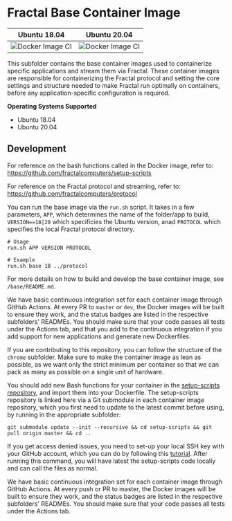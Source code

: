 # Fractal Base Container Image

| Ubuntu 18.04 | Ubuntu 20.04
|:--:|:--:|
|![Docker Image CI](https://github.com/fractalcomputers/container-images/workflows/Docker%20Image%20CI/badge.svg)|![Docker Image CI](https://github.com/fractalcomputers/container-images/workflows/Docker%20Image%20CI/badge.svg)|

This subfolder contains the base container images used to containerize specific applications and stream them via Fractal. These container images are responsible for containerizing the Fractal protocol and setting the core settings and structure needed to make Fractal run optimally on containers, before any application-specific configuration is required.

**Operating Systems Supported**

- Ubuntu 18.04
- Ubuntu 20.04

## Development




For reference on the bash functions called in the Docker image, refer to: https://github.com/fractalcomputers/setup-scripts

For reference on the Fractal protocol and streaming, refer to: https://github.com/fractalcomputers/protocol






You can run the base image via the `run.sh` script. It takes in a few parameters, `APP`, which determines the name of the folder/app to build, `VERSION==18|20` which specificies the Ubuntu version, anad `PROTOCOL` which specifies the local Fractal protocol directory.

```
# Usage
run.sh APP VERSION PROTOCOL

# Example
run.sh base 18 ../protocol
```

For more details on how to build and develop the base container image, see `/base/README.md`. 

We have basic continuous integration set for each container image through GitHub Actions. At every PR to `master` or `dev`, the Docker images will be built to ensure they work, and the status badges are listed in the respective subfolders' READMEs. You should make sure that your code passes all tests under the Actions tab, and that you add to the continuous integration if you add support for new applications and generate new Dockerfiles.






If you are contributing to this repository, you can follow the structure of the `chrome` subfolder. Make sure to make the container image as lean as possible, as we want only the strict minimum per container so that we can pack as many as possible on a single unit of hardware.

You should add new Bash functions for your container in the [setup-scripts repository](https://github.com/fractalcomputers/setup-scripts), and import them into your Dockerfile. The setup-scripts repository is linked here via a Git submodule in each container image repository, which you first need to update to the latest commit before using, by running in the appropriate subfolder:

```
git submodule update --init --recursive && cd setup-scripts && git pull origin master && cd ..
```

If you get access denied issues, you need to set-up your local SSH key with your GitHub account, which you can do by following this [tutorial](https://help.github.com/en/github/authenticating-to-github/generating-a-new-ssh-key-and-adding-it-to-the-ssh-agent). After running this command, you will have latest the setup-scripts code locally and can call the files as normal.

We have basic continuous integration set for each container image through GitHub Actions. At every push or PR to master, the Docker images will be built to ensure they work, and the status badges are listed in the respective subfolders' READMEs. You should make sure that your code passes all tests under the Actions tab.

